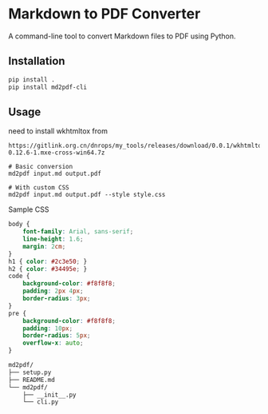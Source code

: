 # Markdown to PDF Converter

A command-line tool to convert Markdown files to PDF using Python.

## Installation

```bash
pip install .    
pip install md2pdf-cli
```

## Usage
 
 need to install wkhtmltox from 

```
https://gitlink.org.cn/dnrops/my_tools/releases/download/0.0.1/wkhtmltox-0.12.6-1.mxe-cross-win64.7z
```


```
# Basic conversion
md2pdf input.md output.pdf

# With custom CSS
md2pdf input.md output.pdf --style style.css
```



Sample CSS

```css
body {
    font-family: Arial, sans-serif;
    line-height: 1.6;
    margin: 2cm;
}
h1 { color: #2c3e50; }
h2 { color: #34495e; }
code {
    background-color: #f8f8f8;
    padding: 2px 4px;
    border-radius: 3px;
}
pre {
    background-color: #f8f8f8;
    padding: 10px;
    border-radius: 5px;
    overflow-x: auto;
}
```

```bash
md2pdf/
├── setup.py
├── README.md
└── md2pdf/
    ├── __init__.py
    └── cli.py
```
